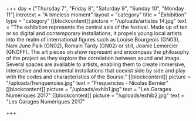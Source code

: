 +++
day = ["Thursday 7", "Friday 8", "Saturday 9", "Sunday 10", "Monday 11"]
introtext = "A timeless moment"
layout = "category"
title = "Exhibition"
type = "category"
[[blockcontent]]
picture = "/uploads/artistes 14.jpg"
text = "The exhibition represents the central axis of the festival. Made up of ten or so digital and contemporary installations, it propels young local artists into the realm of international figures such as Louise Bourgeois (GN03), Nam June Paik (GN02), Romain Tardy (GN02) or still, Joanie Lemercier (GNOFF). The art pieces on show represent and encompass the philosophy of the project as they explore the correlation between sound and image. Several spaces are available to artists, enabling them to create immersive, interactive and monumental installations that coexist side by side and play with the codes and characteristics of the Bourse."
[[blockcontent]]
picture = "/uploads/frenquencies.jpg"
text = "Frequencies - Nicolas Bernier"
[[blockcontent]]
picture = "/uploads/exhib1.jpg"
text = "Les Garages Numériques 2017"
[[blockcontent]]
picture = "/uploads/exhib2.jpg"
text = "Les Garages Numériques 2017"

+++
